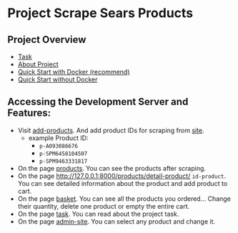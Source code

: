 # Project Scrape Sears Products

## Project Overview

- [Task](./task.md)
- [About Project](./about_project.md)
- [Quick Start with Docker (recommend)](./quick_start_docker.md)
- [Quick Start without Docker](./quick_start_without_docker.md)

## Accessing the Development Server and Features:

- Visit [add-products](http://127.0.0.1:8000/products/add-products/). And add product IDs for scraping
  from [site](https://www.sears.com/).
    - example Product ID:
        - `p-A093086676`
        - `p-SPM6458104507`
        - `p-SPM9463331817`
- On the page [products](http://127.0.0.1:8000/products/). You can see the products after scraping.
- On the page http://127.0.0.1:8000/products/detail-product/ `id-product`. You can see detailed information about
  the product and add product to cart.
- On the page [basket](http://127.0.0.1:8000/basket/). You can see all the products you ordered... Change their
  quantity, delete one product or empty the entire cart.
- On the page [task](http://127.0.0.1:8000/task/). You can read about the project task.
- On the page [admin-site](http://127.0.0.1:8000/admin/products/product/). You can select any product and change it.